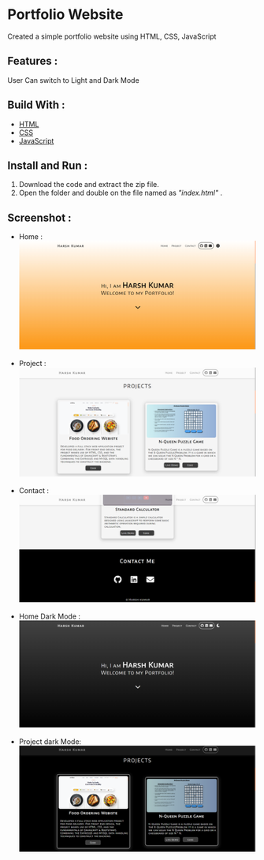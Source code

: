# Portfolio Website
Created a simple portfolio website using HTML, CSS, JavaScript

## Features :
User Can switch to Light and Dark Mode

## Build With :
<ul>
    <li><a href="https://www.w3schools.com/html/" target="_blank">HTML</a></li>
    <li><a href="https://www.w3schools.com/css/" target="_blank">CSS</a></li>
    <li><a href="https://www.w3schools.com/js/" target="_blank">JavaScript</a></li>
</ul>

## Install and Run :
<ol>
    <li>Download the code and extract the zip file.</li>
    <li>Open the folder and double on the file named as <i>"index.html"</i> .</li>
</ol>

## Screenshot :
<ul>
    <li>Home :<br><img src="Images/s1.png" alt="Home"><br><br></li>
    <li>Project :<br><img src="Images/s2.png" alt="Project"><br><br></li>
    <li>Contact :<br><img src="Images/s3.png" alt="Contact"><br><br></li>
    <li>Home Dark Mode :<br><img src="Images/s4.png" alt="Home Dark Mode"><br><br></li>
    <li>Project dark Mode:<br><img src="Images/s5.png" alt="Project Dark Mode"><br><br></li>
</ul>
